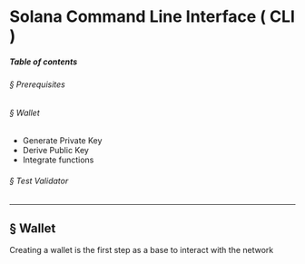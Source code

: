 # **Solana Command Line Interface ( CLI )**

##### **Table of contents**

###### § Prerequisites

###### § Wallet
- Generate Private Key
- Derive Public Key
- Integrate functions
###### § Test Validator


---
## **§ Wallet**

Creating a wallet is the first step as a base to interact with the network